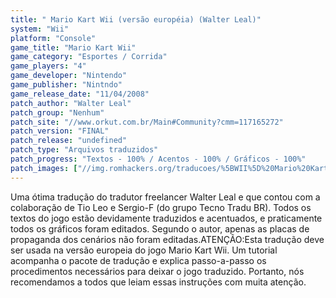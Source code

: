 ```yaml
---
title: " Mario Kart Wii (versão européia) (Walter Leal)"
system: "Wii"
platform: "Console"
game_title: "Mario Kart Wii"
game_category: "Esportes / Corrida"
game_players: "4"
game_developer: "Nintendo"
game_publisher: "Nintndo"
game_release_date: "11/04/2008"
patch_author: "Walter Leal"
patch_group: "Nenhum"
patch_site: "//www.orkut.com.br/Main#Community?cmm=117165272"
patch_version: "FINAL"
patch_release: "undefined"
patch_type: "Arquivos traduzidos"
patch_progress: "Textos - 100% / Acentos - 100% / Gráficos - 100%"
patch_images: ["//img.romhackers.org/traducoes/%5BWII%5D%20Mario%20Kart%20Wii%20-%20Walter%20Leal%20-%201.jpg","//img.romhackers.org/traducoes/%5BWII%5D%20Mario%20Kart%20Wii%20-%20Walter%20Leal%20-%204.jpg","//img.romhackers.org/traducoes/%5BWII%5D%20Mario%20Kart%20Wii%20-%20Walter%20Leal%20-%205.jpg"]
---
```

Uma ótima tradução do tradutor freelancer Walter Leal e que contou com a colaboração de Tio Leo e Sergio-F (do grupo Tecno Tradu BR). Todos os textos do jogo estão devidamente traduzidos e acentuados, e praticamente todos os gráficos foram editados. Segundo o autor, apenas as placas de propaganda dos cenários não foram editadas.ATENÇÃO:Esta tradução deve ser usada na versão europeia do jogo Mario Kart Wii. Um tutorial acompanha o pacote de tradução e explica passo-a-passo os procedimentos necessários para deixar o jogo traduzido. Portanto, nós recomendamos a todos que leiam essas instruções com muita atenção.